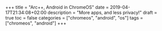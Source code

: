 +++
title = "Arc++, Android in ChromeOS"
date = 2019-04-17T21:34:08+02:00
description = "More apps, and less privacy!"
draft = true
toc = false
categories = ["chromeos", "android", "os"]
tags = ["chromeos", "android"]
+++


